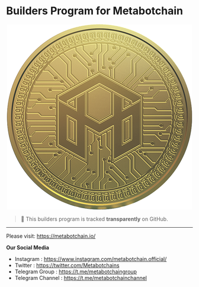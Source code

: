 # Builders Program for Metabotchain

<p align="center">
  <img src="MBCH.png" style="width:500px";>
</p>

> **:loudspeaker:** This builders program is tracked **transparently** on GitHub.
> 

---

Please visit: https://metabotchain.io/

**Our Social Media**
- Instagram : https://www.instagram.com/metabotchain.official/
- Twitter : https://twitter.com/Metabotchains
- Telegram Group : https://t.me/metabotchaingroup
- Telegram Channel : https://t.me/metabotchainchannel
